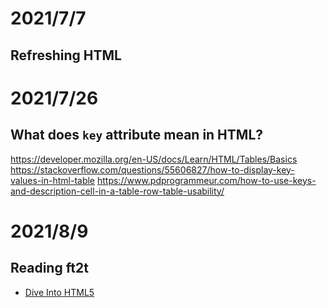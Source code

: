 # 2021/7/7
## Refreshing HTML


# 2021/7/26
## What does `key` attribute mean in HTML?
https://developer.mozilla.org/en-US/docs/Learn/HTML/Tables/Basics
https://stackoverflow.com/questions/55606827/how-to-display-key-values-in-html-table
https://www.pdprogrammeur.com/how-to-use-keys-and-description-cell-in-a-table-row-table-usability/

# 2021/8/9
## Reading ft2t
- [Dive Into HTML5](http://diveintohtml5.info/table-of-contents.html#history)